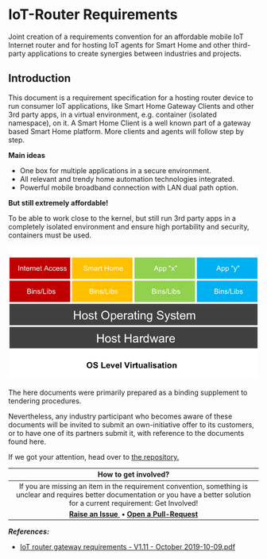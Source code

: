 # IoT-Router Requirements
Joint creation of a requirements convention for an affordable mobile IoT Internet router and for hosting IoT agents for Smart Home and other third-party applications to create synergies between industries and projects.

## Introduction

This document is a requirement specification for a hosting router device to run consumer IoT applications, like Smart Home Gateway Clients and other 3rd party apps, in a virtual environment, e.g. container (isolated namespace), on it. A Smart Home Client is a well known part of a gateway based Smart Home platform. More clients and agents will follow step by step.

**Main ideas**

- One box for multiple applications in a secure environment.
- All relevant and trendy home automation technologies integrated.
- Powerful mobile broadband connection with LAN dual path option.

**But still extremely affordable!**

To be able to work close to the kernel, but still run 3rd party apps in a completely isolated environment and ensure high portability and security, containers must be used. 

![OS Level Virtualisation](os_level_virtualization.png)

The here documents were primarily prepared as a binding supplement to tendering procedures. 

Nevertheless, any industry participant who becomes aware of these documents will be invited to submit an own-initiative offer to its customers, or to have one of its partners submit it, with reference to the documents found here.

If we got your attention, head over to [the repository.](https://github.com/fkroepfl/IoT-Router)

|                     How to get involved?                     |
| :----------------------------------------------------------: |
| If you are missing an item in the requirement convention, something is unclear and requires better documentation or you have a better solution for a current requirement: Get Involved! |
| **<a href='https://github.com/fkroepfl/IoT-Router/issues' class='btn btn-primary'>Raise an Issue </a>   •   <a href='https://github.com/fkroepfl/IoT-Router/pulls' class='btn btn-primary'>Open a Pull-Request</a>** |


_**References:**_
- [IoT router gateway requirements - V1.11 - October 2019-10-09.pdf](https://github.com/fkroepfl/IoT-Router/blob/master/IoT%20router%20gateway%20requirements%20-%20V1.11%20-%20October%202019-10-09.pdf)
